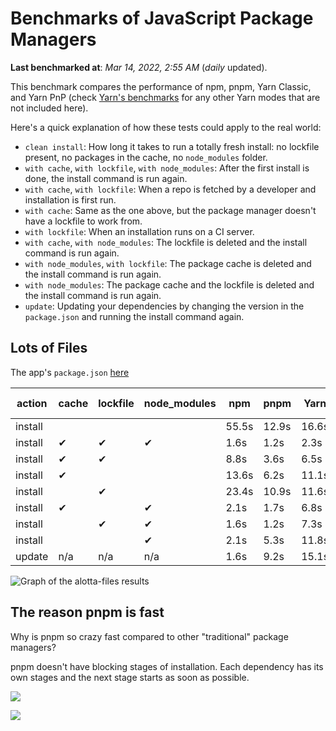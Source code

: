 # Benchmarks of JavaScript Package Managers

**Last benchmarked at**: _Mar 14, 2022, 2:55 AM_ (_daily_ updated).

This benchmark compares the performance of npm, pnpm, Yarn Classic, and Yarn PnP (check [Yarn's benchmarks](https://yarnpkg.com/benchmarks) for any other Yarn modes that are not included here).

Here's a quick explanation of how these tests could apply to the real world:

- `clean install`: How long it takes to run a totally fresh install: no lockfile present, no packages in the cache, no `node_modules` folder.
- `with cache`, `with lockfile`, `with node_modules`: After the first install is done, the install command is run again.
- `with cache`, `with lockfile`: When a repo is fetched by a developer and installation is first run.
- `with cache`: Same as the one above, but the package manager doesn't have a lockfile to work from.
- `with lockfile`: When an installation runs on a CI server.
- `with cache`, `with node_modules`: The lockfile is deleted and the install command is run again.
- `with node_modules`, `with lockfile`: The package cache is deleted and the install command is run again.
- `with node_modules`: The package cache and the lockfile is deleted and the install command is run again.
- `update`: Updating your dependencies by changing the version in the `package.json` and running the install command again.

## Lots of Files

The app's `package.json` [here](https://github.com/pnpm/pnpm.github.io/blob/main/benchmarks/fixtures/alotta-files/package.json)

| action  | cache | lockfile | node_modules| npm | pnpm | Yarn | Yarn PnP |
| ---     | ---   | ---      | ---         | --- | ---  | ---  | ---      |
| install |       |          |             | 55.5s | 12.9s | 16.6s | 24.3s |
| install | ✔     | ✔        | ✔           | 1.6s | 1.2s | 2.3s | n/a |
| install | ✔     | ✔        |             | 8.8s | 3.6s | 6.5s | 1.5s |
| install | ✔     |          |             | 13.6s | 6.2s | 11.1s | 5.9s |
| install |       | ✔        |             | 23.4s | 10.9s | 11.6s | 18.4s |
| install | ✔     |          | ✔           | 2.1s | 1.7s | 6.8s | n/a |
| install |       | ✔        | ✔           | 1.6s | 1.2s | 7.3s | n/a |
| install |       |          | ✔           | 2.1s | 5.3s | 11.8s | n/a |
| update  | n/a | n/a | n/a | 1.6s | 9.2s | 15.1s | 29.6s |

<img alt="Graph of the alotta-files results" src="/img/benchmarks/alotta-files.svg" />

## The reason pnpm is fast

Why is pnpm so crazy fast compared to other "traditional" package managers?

pnpm doesn't have blocking stages of installation. Each dependency has its own stages and the next stage starts as soon as possible.

![](/img/installation-stages-of-other-pms.png)

![](/img/installation-stages-of-pnpm.jpg)